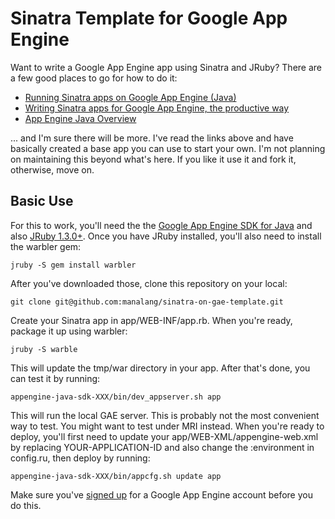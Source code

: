 Sinatra Template for Google App Engine
=====================================

Want to write a Google App Engine app using Sinatra and JRuby?  There are a few good places to go for how to do it:

 * [Running Sinatra apps on Google App Engine (Java)](http://blog.bigcurl.de/2009/04/running-sinatra-apps-on-google.html)
 * [Writing Sinatra apps for Google App Engine, the productive way](http://dev.massivebraingames.com/past/2009/4/15/writing_sinatra_apps_for_google/)
 * [App Engine Java Overview](http://code.google.com/appengine/docs/java/overview.html)

... and I'm sure there will be more.  I've read the links above and have basically created a base app you can use to start your own.  I'm not planning on maintaining this beyond what's here.  If you like it use it and fork it, otherwise, move on.

Basic Use
---------

For this to work, you'll need the the [Google App Engine SDK for Java](http://code.google.com/appengine/downloads.html#Google_App_Engine_SDK_for_Java) and also [JRuby 1.3.0+](http://jruby.org).  Once you have JRuby installed, you'll also need to install the warbler gem:

	jruby -S gem install warbler

After you've downloaded those, clone this repository on your local:

	git clone git@github.com:manalang/sinatra-on-gae-template.git
	
Create your Sinatra app in app/WEB-INF/app.rb.  When you're ready, package it up using warbler:

	jruby -S warble
	
This will update the tmp/war directory in your app.  After that's done, you can test it by running:

	appengine-java-sdk-XXX/bin/dev_appserver.sh app
	
This will run the local GAE server.  This is probably not the most convenient way to test.  You might want to test under MRI instead.  When you're ready to deploy, you'll first need to update your app/WEB-XML/appengine-web.xml by replacing YOUR-APPLICATION-ID and also change the :environment in config.ru, then deploy by running:

	appengine-java-sdk-XXX/bin/appcfg.sh update app
	
Make sure you've [signed up](http://appengine.google.com/) for a Google App Engine account before you do this.